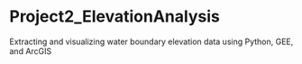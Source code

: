 # Project2_ElevationAnalysis
Extracting and visualizing water boundary elevation data using Python, GEE, and ArcGIS
